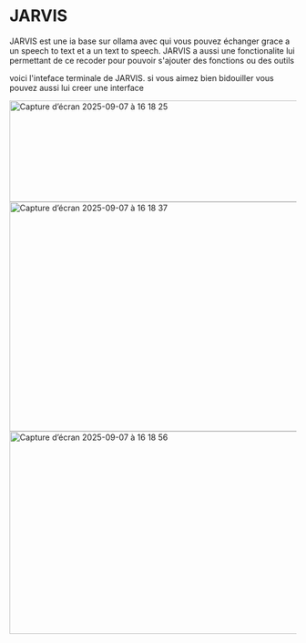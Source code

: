 # JARVIS
JARVIS est une ia base sur ollama avec qui vous pouvez échanger grace a un speech to text et a un text to speech. JARVIS a aussi une fonctionalite lui permettant de ce recoder pour pouvoir s'ajouter des fonctions ou des outils

voici l'inteface terminale de JARVIS. si vous aimez bien bidouiller vous pouvez aussi lui creer une interface

<img width="787" height="178" alt="Capture d’écran 2025-09-07 à 16 18 25" src="https://github.com/user-attachments/assets/a397fdd9-5eaa-422b-97d7-2f07619f98db" />


<img width="740" height="403" alt="Capture d’écran 2025-09-07 à 16 18 37" src="https://github.com/user-attachments/assets/37abebfb-1e3a-4a43-849c-29425dedd9e4" />


<img width="956" height="356" alt="Capture d’écran 2025-09-07 à 16 18 56" src="https://github.com/user-attachments/assets/9f9dab73-2ce5-4c8c-b1ce-ff9014f1599d" />
